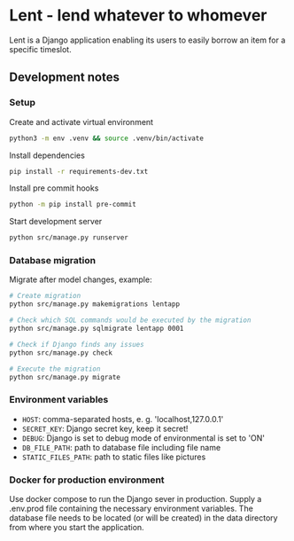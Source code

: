 # Lent - lend whatever to whomever

Lent is a Django application enabling its users to easily borrow an item for a specific timeslot.

## Development notes

### Setup

Create and activate virtual environment
```sh
python3 -m env .venv && source .venv/bin/activate
```

Install dependencies
```sh
pip install -r requirements-dev.txt
```

Install pre commit hooks
```sh
python -m pip install pre-commit
```

Start development server
```sh
python src/manage.py runserver
```

### Database migration

Migrate after model changes, example:
```sh
# Create migration
python src/manage.py makemigrations lentapp

# Check which SQL commands would be executed by the migration
python src/manage.py sqlmigrate lentapp 0001

# Check if Django finds any issues
python src/manage.py check

# Execute the migration
python src/manage.py migrate
```

### Environment variables

* `HOST`: comma-separated hosts, e. g. 'localhost,127.0.0.1'
* `SECRET_KEY`: Django secret key, keep it secret!
* `DEBUG`: Django is set to debug mode of environmental is set to 'ON'
* `DB_FILE_PATH`: path to database file including file name
* `STATIC_FILES_PATH`: path to static files like pictures

### Docker for production environment

Use docker compose to run the Django sever in production. Supply a .env.prod file containing the necessary environment variables. The database file needs to be located (or will be created) in the data directory from where you start the application.
